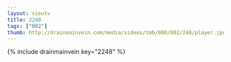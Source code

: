 ```yaml
--- 
layout: sieutv
title: 2248
tags: ["002"]
thumb: http://drainmainvein.com/media/videos/tmb/000/002/248/player.jpg
---
```

{% include drainmainvein key="2248" %} 
